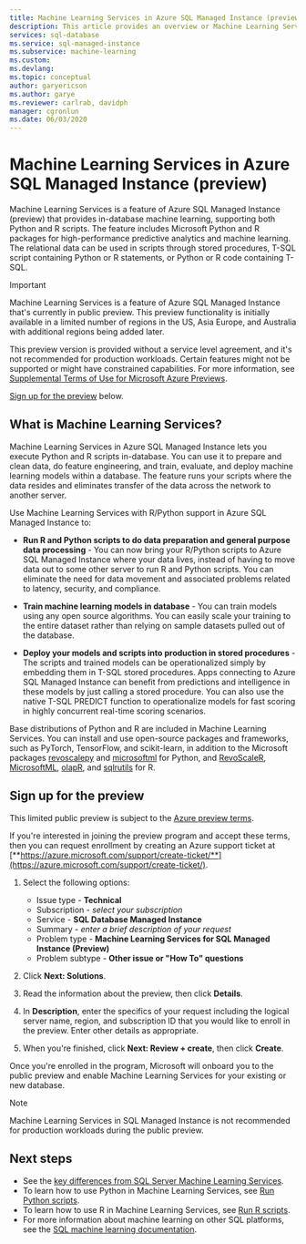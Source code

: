 ```yaml
---
title: Machine Learning Services in Azure SQL Managed Instance (preview)
description: This article provides an overview or Machine Learning Services in Azure SQL Managed Instance.
services: sql-database
ms.service: sql-managed-instance
ms.subservice: machine-learning
ms.custom: 
ms.devlang: 
ms.topic: conceptual
author: garyericson
ms.author: garye
ms.reviewer: carlrab, davidph
manager: cgronlun
ms.date: 06/03/2020
---
```


# Machine Learning Services in Azure SQL Managed Instance (preview)

Machine Learning Services is a feature of Azure SQL Managed Instance (preview) that provides in-database machine learning, supporting both Python and R scripts. The feature includes Microsoft Python and R packages for high-performance predictive analytics and machine learning. The relational data can be used in scripts through stored procedures, T-SQL script containing Python or R statements, or Python or R code containing T-SQL.

> [!IMPORTANT]
> Machine Learning Services is a feature of Azure SQL Managed Instance that's currently in public preview.
> This preview functionality is initially available in a limited number of regions in the US, Asia Europe, and Australia with additional regions being added later.
>
> This preview version is provided without a service level agreement, and it's not recommended for production workloads. Certain features might not be supported or might have constrained capabilities.
> For more information, see [Supplemental Terms of Use for Microsoft Azure Previews](https://azure.microsoft.com/support/legal/preview-supplemental-terms/).
>
> [Sign up for the preview](#signup) below.

## What is Machine Learning Services?

Machine Learning Services in Azure SQL Managed Instance lets you execute Python and R scripts in-database. You can use it to prepare and clean data, do feature engineering, and train, evaluate, and deploy machine learning models within a database. The feature runs your scripts where the data resides and eliminates transfer of the data across the network to another server.

Use Machine Learning Services with R/Python support in Azure SQL Managed Instance to:

- **Run R and Python scripts to do data preparation and general purpose data processing** - You can now bring your R/Python scripts to Azure SQL Managed Instance where your data lives, instead of having to move data out to some other server to run R and Python scripts. You can eliminate the need for data movement and associated problems related to latency, security, and compliance.

- **Train machine learning models in database** - You can train models using any open source algorithms. You can easily scale your training to the entire dataset rather than relying on sample datasets pulled out of the database.

- **Deploy your models and scripts into production in stored procedures** - The scripts and trained models can be operationalized simply by embedding them in T-SQL stored procedures. Apps connecting to Azure SQL Managed Instance can benefit from predictions and intelligence in these models by just calling a stored procedure. You can also use the native T-SQL PREDICT function to operationalize models for fast scoring in highly concurrent real-time scoring scenarios.

Base distributions of Python and R are included in Machine Learning Services. You can install and use open-source packages and frameworks, such as PyTorch, TensorFlow, and scikit-learn, in addition to the Microsoft packages [revoscalepy](https://docs.microsoft.com/sql/advanced-analytics/python/ref-py-revoscalepy) and [microsoftml](https://docs.microsoft.com/sql/advanced-analytics/python/ref-py-microsoftml) for Python, and [RevoScaleR](https://docs.microsoft.com/sql/advanced-analytics/r/ref-r-revoscaler), [MicrosoftML](https://docs.microsoft.com/sql/advanced-analytics/r/ref-r-microsoftml), [olapR](https://docs.microsoft.com/sql/advanced-analytics/r/ref-r-olapr), and [sqlrutils](https://docs.microsoft.com/sql/advanced-analytics/r/ref-r-sqlrutils) for R.

<a name="signup"></a>

## Sign up for the preview

This limited public preview is subject to the [Azure preview terms](https://azure.microsoft.com/support/legal/preview-supplemental-terms/). 

If you're interested in joining the preview program and accept these terms, then you can request enrollment by creating an Azure support ticket at [**https://azure.microsoft.com/support/create-ticket/**](https://azure.microsoft.com/support/create-ticket/). 

1. Select the following options:
   - Issue type - **Technical**
   - Subscription - *select your subscription*
   - Service - **SQL Database Managed Instance**
   - Summary - *enter a brief description of your request*
   - Problem type - **Machine Learning Services for SQL Managed Instance (Preview)**
   - Problem subtype - **Other issue or "How To" questions**

1. Click **Next: Solutions**.

1. Read the information about the preview, then click **Details**.

1. In **Description**, enter the specifics of your request including the logical server name, region, and subscription ID that you would like to enroll in the preview. Enter other details as appropriate.

1. When you're finished, click **Next: Review + create**, then click **Create**.

Once you're enrolled in the program, Microsoft will onboard you to the public preview and enable Machine Learning Services for your existing or new database.

> [!NOTE]
> Machine Learning Services in SQL Managed Instance is not recommended for production workloads during the public preview.

## Next steps

- See the [key differences from SQL Server Machine Learning Services](machine-learning-services-differences.md).
- To learn how to use Python in Machine Learning Services, see [Run Python scripts](https://docs.microsoft.com/sql/machine-learning/tutorials/quickstart-python-create-script?context=/azure/azure-sql/managed-instance/context/ml-context&view=sql-server-ver15).
- To learn how to use R in Machine Learning Services, see [Run R scripts](https://docs.microsoft.com/sql/machine-learning/tutorials/quickstart-r-create-script?context=/azure/azure-sql/managed-instance/context/ml-context&view=sql-server-ver15).
- For more information about machine learning on other SQL platforms, see the [SQL machine learning documentation](https://docs.microsoft.com/sql/machine-learning/).
